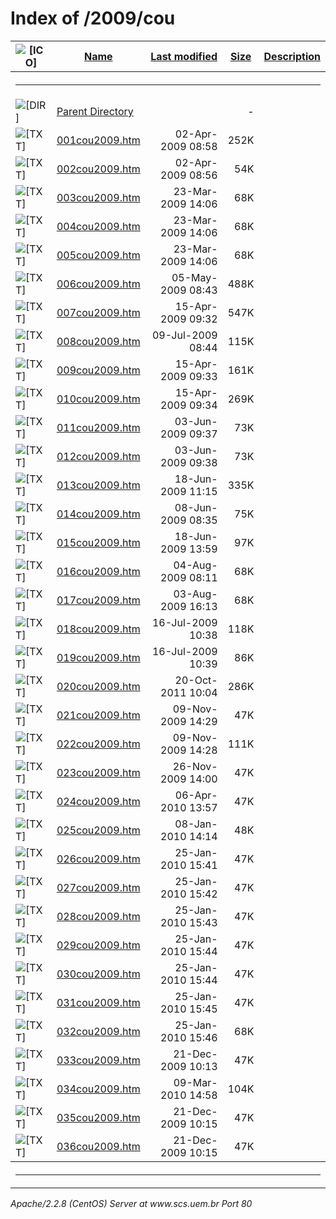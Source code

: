  <body>
<h1>Index of /2009/cou</h1>
<table><tr><th><img src="/icons/blank.gif" alt="[ICO]"></th><th><a href="?C=N;O=D">Name</a></th><th><a href="?C=M;O=A">Last modified</a></th><th><a href="?C=S;O=A">Size</a></th><th><a href="?C=D;O=A">Description</a></th></tr><tr><th colspan="5"><hr></th></tr>
<tr><td valign="top"><img src="/icons/back.gif" alt="[DIR]"></td><td><a href="/2009/">Parent Directory</a></td><td>&nbsp;</td><td align="right">  - </td></tr>
<tr><td valign="top"><img src="/icons/text.gif" alt="[TXT]"></td><td><a href="001cou2009.htm">001cou2009.htm</a></td><td align="right">02-Apr-2009 08:58  </td><td align="right">252K</td></tr>
<tr><td valign="top"><img src="/icons/text.gif" alt="[TXT]"></td><td><a href="002cou2009.htm">002cou2009.htm</a></td><td align="right">02-Apr-2009 08:56  </td><td align="right"> 54K</td></tr>
<tr><td valign="top"><img src="/icons/text.gif" alt="[TXT]"></td><td><a href="003cou2009.htm">003cou2009.htm</a></td><td align="right">23-Mar-2009 14:06  </td><td align="right"> 68K</td></tr>
<tr><td valign="top"><img src="/icons/text.gif" alt="[TXT]"></td><td><a href="004cou2009.htm">004cou2009.htm</a></td><td align="right">23-Mar-2009 14:06  </td><td align="right"> 68K</td></tr>
<tr><td valign="top"><img src="/icons/text.gif" alt="[TXT]"></td><td><a href="005cou2009.htm">005cou2009.htm</a></td><td align="right">23-Mar-2009 14:06  </td><td align="right"> 68K</td></tr>
<tr><td valign="top"><img src="/icons/text.gif" alt="[TXT]"></td><td><a href="006cou2009.htm">006cou2009.htm</a></td><td align="right">05-May-2009 08:43  </td><td align="right">488K</td></tr>
<tr><td valign="top"><img src="/icons/text.gif" alt="[TXT]"></td><td><a href="007cou2009.htm">007cou2009.htm</a></td><td align="right">15-Apr-2009 09:32  </td><td align="right">547K</td></tr>
<tr><td valign="top"><img src="/icons/text.gif" alt="[TXT]"></td><td><a href="008cou2009.htm">008cou2009.htm</a></td><td align="right">09-Jul-2009 08:44  </td><td align="right">115K</td></tr>
<tr><td valign="top"><img src="/icons/text.gif" alt="[TXT]"></td><td><a href="009cou2009.htm">009cou2009.htm</a></td><td align="right">15-Apr-2009 09:33  </td><td align="right">161K</td></tr>
<tr><td valign="top"><img src="/icons/text.gif" alt="[TXT]"></td><td><a href="010cou2009.htm">010cou2009.htm</a></td><td align="right">15-Apr-2009 09:34  </td><td align="right">269K</td></tr>
<tr><td valign="top"><img src="/icons/text.gif" alt="[TXT]"></td><td><a href="011cou2009.htm">011cou2009.htm</a></td><td align="right">03-Jun-2009 09:37  </td><td align="right"> 73K</td></tr>
<tr><td valign="top"><img src="/icons/text.gif" alt="[TXT]"></td><td><a href="012cou2009.htm">012cou2009.htm</a></td><td align="right">03-Jun-2009 09:38  </td><td align="right"> 73K</td></tr>
<tr><td valign="top"><img src="/icons/text.gif" alt="[TXT]"></td><td><a href="013cou2009.htm">013cou2009.htm</a></td><td align="right">18-Jun-2009 11:15  </td><td align="right">335K</td></tr>
<tr><td valign="top"><img src="/icons/text.gif" alt="[TXT]"></td><td><a href="014cou2009.htm">014cou2009.htm</a></td><td align="right">08-Jun-2009 08:35  </td><td align="right"> 75K</td></tr>
<tr><td valign="top"><img src="/icons/text.gif" alt="[TXT]"></td><td><a href="015cou2009.htm">015cou2009.htm</a></td><td align="right">18-Jun-2009 13:59  </td><td align="right"> 97K</td></tr>
<tr><td valign="top"><img src="/icons/text.gif" alt="[TXT]"></td><td><a href="016cou2009.htm">016cou2009.htm</a></td><td align="right">04-Aug-2009 08:11  </td><td align="right"> 68K</td></tr>
<tr><td valign="top"><img src="/icons/text.gif" alt="[TXT]"></td><td><a href="017cou2009.htm">017cou2009.htm</a></td><td align="right">03-Aug-2009 16:13  </td><td align="right"> 68K</td></tr>
<tr><td valign="top"><img src="/icons/text.gif" alt="[TXT]"></td><td><a href="018cou2009.htm">018cou2009.htm</a></td><td align="right">16-Jul-2009 10:38  </td><td align="right">118K</td></tr>
<tr><td valign="top"><img src="/icons/text.gif" alt="[TXT]"></td><td><a href="019cou2009.htm">019cou2009.htm</a></td><td align="right">16-Jul-2009 10:39  </td><td align="right"> 86K</td></tr>
<tr><td valign="top"><img src="/icons/text.gif" alt="[TXT]"></td><td><a href="020cou2009.htm">020cou2009.htm</a></td><td align="right">20-Oct-2011 10:04  </td><td align="right">286K</td></tr>
<tr><td valign="top"><img src="/icons/text.gif" alt="[TXT]"></td><td><a href="021cou2009.htm">021cou2009.htm</a></td><td align="right">09-Nov-2009 14:29  </td><td align="right"> 47K</td></tr>
<tr><td valign="top"><img src="/icons/text.gif" alt="[TXT]"></td><td><a href="022cou2009.htm">022cou2009.htm</a></td><td align="right">09-Nov-2009 14:28  </td><td align="right">111K</td></tr>
<tr><td valign="top"><img src="/icons/text.gif" alt="[TXT]"></td><td><a href="023cou2009.htm">023cou2009.htm</a></td><td align="right">26-Nov-2009 14:00  </td><td align="right"> 47K</td></tr>
<tr><td valign="top"><img src="/icons/text.gif" alt="[TXT]"></td><td><a href="024cou2009.htm">024cou2009.htm</a></td><td align="right">06-Apr-2010 13:57  </td><td align="right"> 47K</td></tr>
<tr><td valign="top"><img src="/icons/text.gif" alt="[TXT]"></td><td><a href="025cou2009.htm">025cou2009.htm</a></td><td align="right">08-Jan-2010 14:14  </td><td align="right"> 48K</td></tr>
<tr><td valign="top"><img src="/icons/text.gif" alt="[TXT]"></td><td><a href="026cou2009.htm">026cou2009.htm</a></td><td align="right">25-Jan-2010 15:41  </td><td align="right"> 47K</td></tr>
<tr><td valign="top"><img src="/icons/text.gif" alt="[TXT]"></td><td><a href="027cou2009.htm">027cou2009.htm</a></td><td align="right">25-Jan-2010 15:42  </td><td align="right"> 47K</td></tr>
<tr><td valign="top"><img src="/icons/text.gif" alt="[TXT]"></td><td><a href="028cou2009.htm">028cou2009.htm</a></td><td align="right">25-Jan-2010 15:43  </td><td align="right"> 47K</td></tr>
<tr><td valign="top"><img src="/icons/text.gif" alt="[TXT]"></td><td><a href="029cou2009.htm">029cou2009.htm</a></td><td align="right">25-Jan-2010 15:44  </td><td align="right"> 47K</td></tr>
<tr><td valign="top"><img src="/icons/text.gif" alt="[TXT]"></td><td><a href="030cou2009.htm">030cou2009.htm</a></td><td align="right">25-Jan-2010 15:44  </td><td align="right"> 47K</td></tr>
<tr><td valign="top"><img src="/icons/text.gif" alt="[TXT]"></td><td><a href="031cou2009.htm">031cou2009.htm</a></td><td align="right">25-Jan-2010 15:45  </td><td align="right"> 47K</td></tr>
<tr><td valign="top"><img src="/icons/text.gif" alt="[TXT]"></td><td><a href="032cou2009.htm">032cou2009.htm</a></td><td align="right">25-Jan-2010 15:46  </td><td align="right"> 68K</td></tr>
<tr><td valign="top"><img src="/icons/text.gif" alt="[TXT]"></td><td><a href="033cou2009.htm">033cou2009.htm</a></td><td align="right">21-Dec-2009 10:13  </td><td align="right"> 47K</td></tr>
<tr><td valign="top"><img src="/icons/text.gif" alt="[TXT]"></td><td><a href="034cou2009.htm">034cou2009.htm</a></td><td align="right">09-Mar-2010 14:58  </td><td align="right">104K</td></tr>
<tr><td valign="top"><img src="/icons/text.gif" alt="[TXT]"></td><td><a href="035cou2009.htm">035cou2009.htm</a></td><td align="right">21-Dec-2009 10:15  </td><td align="right"> 47K</td></tr>
<tr><td valign="top"><img src="/icons/text.gif" alt="[TXT]"></td><td><a href="036cou2009.htm">036cou2009.htm</a></td><td align="right">21-Dec-2009 10:15  </td><td align="right"> 47K</td></tr>
<tr><th colspan="5"><hr></th></tr>
</table>
<address>Apache/2.2.8 (CentOS) Server at www.scs.uem.br Port 80</address>
</body></html>
